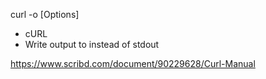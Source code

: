 curl -o [Options] <URL>

* cURL
* Write output to <file> instead of stdout

https://www.scribd.com/document/90229628/Curl-Manual